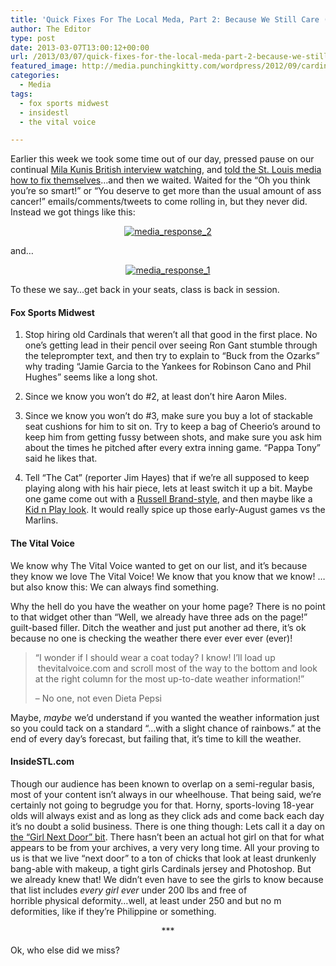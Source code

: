 ```yaml
---
title: 'Quick Fixes For The Local Meda, Part 2: Because We Still Care (Harder)'
author: The Editor
type: post
date: 2013-03-07T13:00:12+00:00
url: /2013/03/07/quick-fixes-for-the-local-meda-part-2-because-we-still-care-harder/
featured_image: http://media.punchingkitty.com/wordpress/2012/09/cardinal_fan_vulgar.jpg
categories:
  - Media
tags:
  - fox sports midwest
  - insidestl
  - the vital voice

---
```

Earlier this week we took some time out of our day, pressed pause on our continual <a href="http://www.youtube.com/watch?v=z4Ezruu1oeQ" target="_blank" rel="noopener">Mila Kunis British interview watching</a>, and <a href="http://punchingkitty.com/2013/03/04/quick-fixes-for-the-local-media-because-we-care/" target="_blank" rel="noopener">told the St. Louis media how to fix themselves</a>&#8230;and then we waited. Waited for the &#8220;Oh you think you&#8217;re so smart!&#8221; or &#8220;You deserve to get more than the usual amount of ass cancer!&#8221; emails/comments/tweets to come rolling in, but they never did. Instead we got things like this:

<p style="text-align: center;">
  <a href="http://media.punchingkitty.com/wordpress/2013/03/media_response_2.jpg"><img class="aligncenter wp-image-15676" src="http://media.punchingkitty.com/wordpress/2013/03/media_response_2.jpg?filter=resize&w=550" alt="media_response_2" /></a>
</p>

<p style="text-align: left;">
  and&#8230;
</p>

<p style="text-align: center;">
  <a href="http://media.punchingkitty.com/wordpress/2013/03/media_response_1.jpg"><img class="aligncenter wp-image-15677" src="http://media.punchingkitty.com/wordpress/2013/03/media_response_1.jpg?filter=resize&w=550" alt="media_response_1" /></a>
</p>

To these we say&#8230;get back in your seats, class is back in session.

#### Fox Sports Midwest

1. Stop hiring old Cardinals that weren&#8217;t all that good in the first place. No one&#8217;s getting lead in their pencil over seeing Ron Gant stumble through the teleprompter text, and then try to explain to &#8220;Buck from the Ozarks&#8221; why trading &#8220;Jamie Garcia to the Yankees for Robinson Cano and Phil Hughes&#8221; seems like a long shot.

2. Since we know you won&#8217;t do #2, at least don&#8217;t hire Aaron Miles.

3. Since we know you won&#8217;t do #3, make sure you buy a lot of stackable seat cushions for him to sit on. Try to keep a bag of Cheerio&#8217;s around to keep him from getting fussy between shots, and make sure you ask him about the times he pitched after every extra inning game. &#8220;Pappa Tony&#8221; said he likes that.

4. Tell &#8220;The Cat&#8221; (reporter Jim Hayes) that if we&#8217;re all supposed to keep playing along with his hair piece, lets at least switch it up a bit. Maybe one game come out with a <a href="http://beautyandthefeastblog.com/wp-content/uploads/2009/11/russell-brand-m01.jpg" target="_blank" rel="noopener">Russell Brand-style</a>, and then maybe like a <a href="http://content9.flixster.com/photo/13/49/57/13495763_ori.jpg" target="_blank" rel="noopener">Kid n Play look</a>. It would really spice up those early-August games vs the Marlins.

#### The Vital Voice

We know why The Vital Voice wanted to get on our list, and it&#8217;s because they know we love The Vital Voice! We know that you know that we know! &#8230;but also know this: We can always find something.

Why the hell do you have the weather on your home page? There is no point to that widget other than &#8220;Well, we already have three ads on the page!&#8221; guilt-based filler. Ditch the weather and just put another ad there, it&#8217;s ok because no one is checking the weather there ever ever ever (ever)!

> &#8220;I wonder if I should wear a coat today? I know! I&#8217;ll load up  thevitalvoice.com and scroll most of the way to the bottom and look at the right column for the most up-to-date weather information!&#8221;
>
> &#8211; No one, not even Dieta Pepsi

Maybe, _maybe_ we&#8217;d understand if you wanted the weather information just so you could tack on a standard &#8220;&#8230;with a slight chance of rainbows.&#8221; at the end of every day&#8217;s forecast, but failing that, it&#8217;s time to kill the weather.

#### InsideSTL.com

Though our audience has been known to overlap on a semi-regular basis, most of your content isn&#8217;t always in our wheelhouse. That being said, we&#8217;re certainly not going to begrudge you for that. Horny, sports-loving 18-year olds will always exist and as long as they click ads and come back each day it&#8217;s no doubt a solid business. There is one thing though: Lets call it a day on <a href="http://www.insidestl.com/tabid/105/default.aspx?albumid=1071" target="_blank" rel="noopener">the &#8220;Girl Next Door&#8221; bit</a>. There hasn&#8217;t been an actual hot girl on that for what appears to be from your archives, a very very long time. All your proving to us is that we live &#8220;next door&#8221; to a ton of chicks that look at least drunkenly bang-able with makeup, a tight girls Cardinals jersey and Photoshop. But we already knew that! We didn&#8217;t even have to see the girls to know because that list includes _every girl ever_ under 200 lbs and free of horrible physical deformity&#8230;well, at least under 250 and but no m deformities, like if they&#8217;re Philippine or something.

<p style="text-align: center;">
  ***
</p>

<p style="text-align: left;">
  Ok, who else did we miss?
</p>
